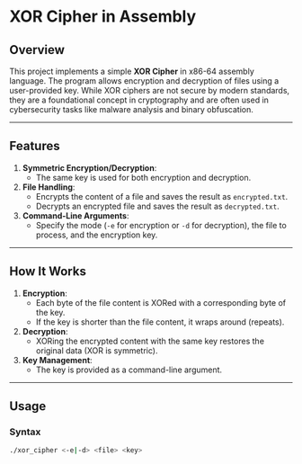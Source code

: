 # XOR Cipher in Assembly

## Overview
This project implements a simple **XOR Cipher** in x86-64 assembly language. The program allows encryption and decryption of files using a user-provided key. While XOR ciphers are not secure by modern standards, they are a foundational concept in cryptography and are often used in cybersecurity tasks like malware analysis and binary obfuscation.

---

## Features
1. **Symmetric Encryption/Decryption**:
   - The same key is used for both encryption and decryption.
2. **File Handling**:
   - Encrypts the content of a file and saves the result as `encrypted.txt`.
   - Decrypts an encrypted file and saves the result as `decrypted.txt`.
3. **Command-Line Arguments**:
   - Specify the mode (`-e` for encryption or `-d` for decryption), the file to process, and the encryption key.

---

## How It Works
1. **Encryption**:
   - Each byte of the file content is XORed with a corresponding byte of the key.
   - If the key is shorter than the file content, it wraps around (repeats).
2. **Decryption**:
   - XORing the encrypted content with the same key restores the original data (XOR is symmetric).
3. **Key Management**:
   - The key is provided as a command-line argument.

---

## Usage

### **Syntax**
```bash
./xor_cipher <-e|-d> <file> <key>
